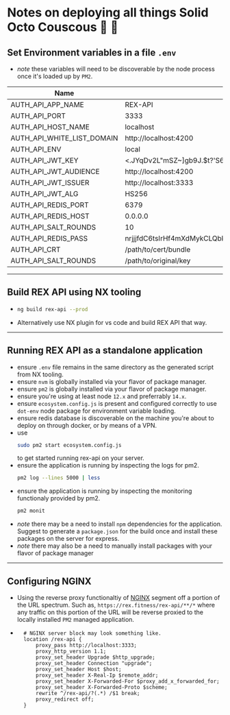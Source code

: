 # Notes on deploying all things Solid Octo Couscous 🦖 🧦

## Set Environment variables in a file `.env`

- _note_ these variables will need to be discoverable by the node process once it's loaded up by `PM2`.

| Name                       | Value                                                                             |
| -------------------------- | --------------------------------------------------------------------------------- |
| AUTH_API_APP_NAME          | REX-API                                                                           |
| AUTH_API_PORT              | 3333                                                                              |
| AUTH_API_HOST_NAME         | localhost                                                                         |
| AUTH_API_WHITE_LIST_DOMAIN | http://localhost:4200                                                             |
| AUTH_API_ENV               | local                                                                             |
| AUTH_API_JWT_KEY           | <.JYqDv2L"mSZ~]gb9J.$t?'S6`a                                                      |
| AUTH_API_JWT_AUDIENCE      | http://localhost:4200                                                             |
| AUTH_API_JWT_ISSUER        | http://localhost:3333                                                             |
| AUTH_API_JWT_ALG           | HS256                                                                             |
| AUTH_API_REDIS_PORT        | 6379                                                                              |
| AUTH_API_REDIS_HOST        | 0.0.0.0                                                                           |
| AUTH_API_SALT_ROUNDS       | 10                                                                                |
| AUTH_API_REDIS_PASS        | nrjjjfdC6tsIrHf4mXdMykCLQbkgfNUUaC4dmwsZ7Qj8HMzpg3zQQCQBcjsSje/0/QEGdxPsqG5M2Bhu% |
| AUTH_API_CRT               | /path/to/cert/bundle                                                              |
| AUTH_API_SALT_ROUNDS       | /path/to/original/key                                                             |

---

## Build REX API using NX tooling

- ```bash
  ng build rex-api --prod
  ```
- Alternatively use NX plugin for vs code and build REX API that way.

---

## Running REX API as a standalone application

- ensure `.env` file remains in the same directory as the generated script from NX tooling.
- ensure `nvm` is globally installed via your flavor of package manager.
- ensure `pm2` is globally installed via your flavor of package manager.
- ensure you're using at least node `12.x` and preferrably `14.x`.
- ensure `ecosystem.config.js` is present and configured correctly to use `dot-env` node package for environment variable loading.
- ensure redis database is discoverable on the machine you're about to deploy on through docker, or by means of a VPN.
- use
  ```bash
  sudo pm2 start ecosystem.config.js
  ```
  to get started running rex-api on your server.
- ensure the application is running by inspecting the logs for pm2.
  ```bash
  pm2 log --lines 5000 | less
  ```
- ensure the application is running by inspecting the monitoring functionaly provided by pm2.
  ```bash
  pm2 monit
  ```
- _note_ there may be a need to install `npm` dependencies for the application. Suggest to generate a `package.json` for the build once and install these packages on the server for express.
- _note_ there may also be a need to manually install packages with your flavor of package manager

---

## Configuring NGINX

- Using the reverse proxy functionaltiy of [NGINX](https://nginx.org/) segment off a portion of the URL spectrum. Such as, `https://rex.fitness/rex-api/**/*` where any traffic on this portion of the URL will be reverse proxied to the locally installed `PM2` managed application.
- ```
    # NGINX server block may look something like.
    location /rex-api {
        proxy_pass http://localhost:3333;
        proxy_http_version 1.1;
        proxy_set_header Upgrade $http_upgrade;
        proxy_set_header Connection "upgrade";
        proxy_set_header Host $host;
        proxy_set_header X-Real-Ip $remote_addr;
        proxy_set_header X-Forwarded-For $proxy_add_x_forwarded_for;
        proxy_set_header X-Forwarded-Proto $scheme;
        rewrite ^/rex-api/?(.*) /$1 break;
        proxy_redirect off;
    }
  ```
